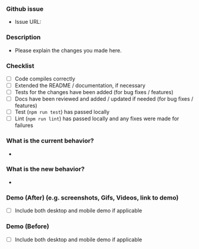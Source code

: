 ### Github issue

- Issue URL:

### Description

- Please explain the changes you made here.

### Checklist

- [ ] Code compiles correctly
- [ ] Extended the README / documentation, if necessary
- [ ] Tests for the changes have been added (for bug fixes / features)
- [ ] Docs have been reviewed and added / updated if needed (for bug fixes / features)
- [ ] Test (`npm run test`) has passed locally
- [ ] Lint (`npm run lint`) has passed locally and any fixes were made for failures

### What is the current behavior?

<!-- Please describe the current behavior that you are modifying. -->

-

### What is the new behavior?

<!-- Please describe the behavior or changes that are being added by this PR. -->

-

### Demo (After) (e.g. screenshots, Gifs, Videos, link to demo)

- [ ] Include both desktop and mobile demo if applicable

### Demo (Before)

- [ ] Include both desktop and mobile demo if applicable